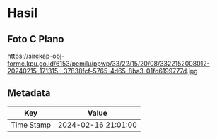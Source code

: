 # Hasil

## Foto C Plano

https://sirekap-obj-formc.kpu.go.id/6153/pemilu/ppwp/33/22/15/20/08/3322152008012-20240215-171315--37838fcf-5765-4d65-8ba3-01fd6199777d.jpg


## Metadata

| Key        | Value               |
| ---------- | ------------------- |
| Time Stamp | 2024-02-16 21:01:00 |



